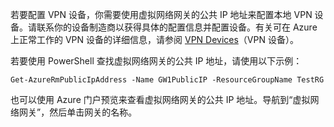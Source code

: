 
若要配置 VPN 设备，你需要使用虚拟网络网关的公共 IP 地址来配置本地 VPN 设备。请联系你的设备制造商以获得具体的配置信息并配置设备。有关可在 Azure 上正常工作的 VPN 设备的详细信息，请参阅 [VPN Devices](../articles/vpn-gateway/vpn-gateway-about-vpn-devices.md)（VPN 设备）。

若要使用 PowerShell 查找虚拟网络网关的公共 IP 地址，请使用以下示例：

	Get-AzureRmPublicIpAddress -Name GW1PublicIP -ResourceGroupName TestRG

也可以使用 Azure 门户预览来查看虚拟网络网关的公共 IP 地址。导航到“虚拟网络网关”，然后单击网关的名称。

<!---HONumber=Mooncake_0425_2016-->
